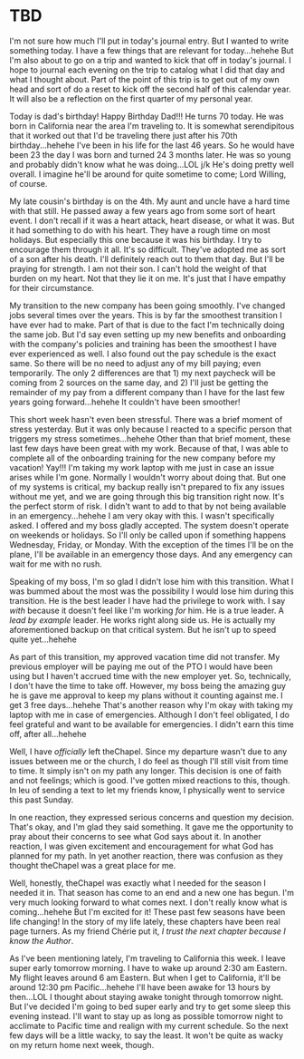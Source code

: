 # TBD

I'm not sure how much I'll put in today's journal entry. But I wanted to write something today. I have a few things that are relevant for today...hehehe But I'm also about to go on a trip and wanted to kick that off in today's journal. I hope to journal each evening on the trip to catalog what I did that day and what I thought about. Part of the point of this trip is to get out of my own head and sort of do a reset to kick off the second half of this calendar year. It will also be a reflection on the first quarter of my personal year.

Today is dad's birthday! Happy Birthday Dad!!! He turns 70 today. He was born in California near the area I'm traveling to. It is somewhat serendipitous that it worked out that I'd be traveling there just after his 70th birthday...hehehe I've been in his life for the last 46 years. So he would have been 23 the day I was born and turned 24 3 months later. He was so young and probably didn't know what he was doing...LOL j/k He's doing pretty well overall. I imagine he'll be around for quite sometime to come; Lord Willing, of course.

My late cousin's birthday is on the 4th. My aunt and uncle have a hard time with that still. He passed away a few years ago from some sort of heart event. I don't recall if it was a heart attack, heart disease, or what it was. But it had something to do with his heart. They have a rough time on most holidays. But especially this one because it was his birthday. I try to encourage them through it all. It's so difficult. They've adopted me as sort of a son after his death. I'll definitely reach out to them that day. But I'll be praying for strength. I am not their son. I can't hold the weight of that burden on my heart. Not that they lie it on me. It's just that I have empathy for their circumstance.

My transition to the new company has been going smoothly. I've changed jobs several times over the years. This is by far the smoothest transition I have ever had to make. Part of that is due to the fact I'm technically doing the same job. But I'd say even setting up my new benefits and onboarding with the company's policies and training has been the smoothest I have ever experienced as well. I also found out the pay schedule is the exact same. So there will be no need to adjust any of my bill paying; even temporarily. The only 2 differences are that 1) my next paycheck will be coming from 2 sources on the same day, and 2) I'll just be getting the remainder of my pay from a different company than I have for the last few years going forward...hehehe It couldn't have been smoother!

This short week hasn't even been stressful. There was a brief moment of stress yesterday. But it was only because I reacted to a specific person that triggers my stress sometimes...hehehe Other than that brief moment, these last few days have been great with my work. Because of that, I was able to complete all of the onboarding training for the new company before my vacation! Yay!!! I'm taking my work laptop with me just in case an issue arises while I'm gone. Normally I wouldn't worry about doing that. But one of my systems is critical, my backup really isn't prepared to fix any issues without me yet, and we are going through this big transition right now. It's the perfect storm of risk. I didn't want to add to that by not being available in an emergency...hehehe I am very okay with this. I wasn't specifically asked. I offered and my boss gladly accepted. The system doesn't operate on weekends or holidays. So I'll only be called upon if something happens Wednesday, Friday, or Monday. With the exception of the times I'll be on the plane, I'll be available in an emergency those days. And any emergency can wait for me with no rush.

Speaking of my boss, I'm so glad I didn't lose him with this transition. What I was bummed about the most was the possibility I would lose him during this transition. He is the best leader I have had the privilege to work with. I say *with* because it doesn't feel like I'm working *for* him. He is a true leader. A *lead by example* leader. He works right along side us. He is actually my aforementioned backup on that critical system. But he isn't up to speed quite yet...hehehe

As part of this transition, my approved vacation time did not transfer. My previous employer will be paying me out of the PTO I would have been using but I haven't accrued time with the new employer yet. So, technically, I don't have the time to take off. However, my boss being the amazing guy he is gave me approval to keep my plans without it counting against me. I get 3 free days...hehehe That's another reason why I'm okay with taking my laptop with me in case of emergencies. Although I don't feel obligated, I do feel grateful and want to be available for emergencies. I didn't earn this time off, after all...hehehe

Well, I have *officially* left theChapel. Since my departure wasn't due to any issues between me or the church, I do feel as though I'll still visit from time to time. It simply isn't on my path any longer. This decision is one of faith and not feelings; which is good. I've gotten mixed reactions to this, though. In leu of sending a text to let my friends know, I physically went to service this past Sunday.

In one reaction, they expressed serious concerns and question my decision. That's okay, and I'm glad they said something. It gave me the opportunity to pray about their concerns to see what God says about it. In another reaction, I was given excitement and encouragement for what God has planned for my path. In yet another reaction, there was confusion as they thought theChapel was a great place for me.

Well, honestly, theChapel was exactly what I needed for the season I needed it in. That season has come to an end and a new one has begun. I'm very much looking forward to what comes next. I don't really know what is coming...hehehe But I'm excited for it! These past few seasons have been life changing! In the story of my life lately, these chapters have been real page turners. As my friend Chérie put it, *I trust the next chapter because I know the Author*.

As I've been mentioning lately, I'm traveling to California this week. I leave super early tomorrow morning. I have to wake up around 2:30 am Eastern. My flight leaves around 6 am Eastern. But when I get to California, it'll be around 12:30 pm Pacific...hehehe I'll have been awake for 13 hours by then...LOL I thought about staying awake tonight through tomorrow night. But I've decided I'm going to bed super early and try to get some sleep this evening instead. I'll want to stay up as long as possible tomorrow night to acclimate to Pacific time and realign with my current schedule. So the next few days will be a little wacky, to say the least. It won't be quite as wacky on my return home next week, though.